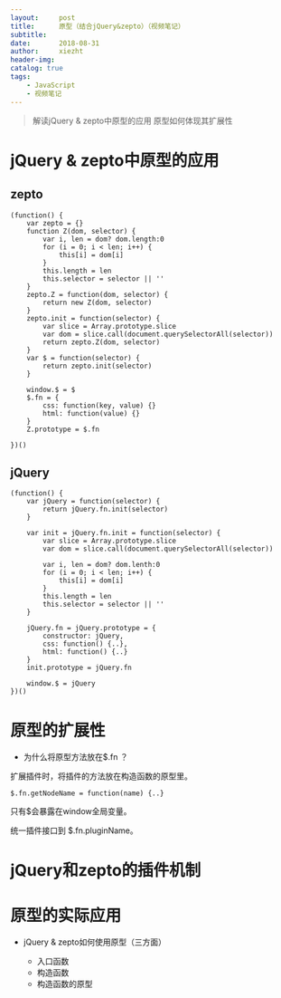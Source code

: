```yaml
---
layout:     post
title:      原型（结合jQuery&zepto）（视频笔记）
subtitle:   
date:       2018-08-31
author:     xiezht
header-img: 
catalog: true
tags: 
    - JavaScript
    - 视频笔记
---
```


> 解读jQuery & zepto中原型的应用
> 原型如何体现其扩展性

# jQuery & zepto中原型的应用

## zepto

```
(function() {
    var zepto = {}
    function Z(dom, selector) {
        var i, len = dom? dom.length:0
        for (i = 0; i < len; i++) {
            this[i] = dom[i]
        }
        this.length = len
        this.selector = selector || ''
    }
    zepto.Z = function(dom, selector) {
        return new Z(dom, selector)
    }
    zepto.init = function(selector) {
        var slice = Array.prototype.slice
        var dom = slice.call(document.querySelectorAll(selector))
        return zepto.Z(dom, selector)
    }
    var $ = function(selector) {
        return zepto.init(selector)
    }
    
    window.$ = $
    $.fn = {
        css: function(key, value) {}
        html: function(value) {}
    }
    Z.prototype = $.fn

})()
```

## jQuery

```
(function() {
    var jQuery = function(selector) {
        return jQuery.fn.init(selector)
    }

    var init = jQuery.fn.init = function(selector) {
        var slice = Array.prototype.slice
        var dom = slice.call(document.querySelectorAll(selector))

        var i, len = dom? dom.lenth:0
        for (i = 0; i < len; i++) {
            this[i] = dom[i]
        }
        this.length = len
        this.selector = selector || ''
    }

    jQuery.fn = jQuery.prototype = {
        constructor: jQuery,
        css: function() {..},
        html: function() {..}
    }
    init.prototype = jQuery.fn

    window.$ = jQuery
})()
```

# 原型的扩展性

* 为什么将原型方法放在$.fn ？

扩展插件时，将插件的方法放在构造函数的原型里。

```
$.fn.getNodeName = function(name) {..}
```

只有$会暴露在window全局变量。

统一插件接口到 $.fn.pluginName。

# jQuery和zepto的插件机制

# 原型的实际应用

* jQuery & zepto如何使用原型（三方面）

    + 入口函数
    + 构造函数
    + 构造函数的原型



